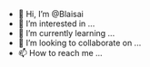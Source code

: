 - 👋 Hi, I’m @Blaisai
- 👀 I’m interested in ...
- 🌱 I’m currently learning ...
- 💞️ I’m looking to collaborate on ...
- 📫 How to reach me ...

<!---
Blaisai/Blaisai is a ✨ special ✨ repository because its `README.md` (this file) appears on your GitHub profile.
You can click the Preview link to take a look at your changes.
--->
